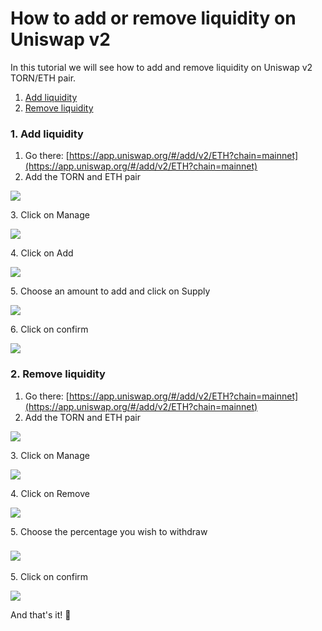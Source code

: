 # How to add or remove liquidity on Uniswap v2

In this tutorial we will see how to add and remove liquidity on Uniswap v2 TORN/ETH pair.

1. [Add liquidity](how-to-add-or-remove-liquidity-on-uniswapv2.md#add-liquidity)
2. [Remove liquidity](how-to-add-or-remove-liquidity-on-uniswapv2.md#remove-liquidity)

### 1. Add liquidity

1. Go there: [https://app.uniswap.org/#/add/v2/ETH?chain=mainnet](https://app.uniswap.org/#/add/v2/ETH?chain=mainnet)
2. Add the TORN and ETH pair

![](<../.gitbook/assets/1 (3).png>)

3\. Click on Manage

![](../.gitbook/assets/2.png)

4\. Click on Add

![](<../.gitbook/assets/3 (2).png>)

5\. Choose an amount to add and click on Supply

![](../.gitbook/assets/1add.png)

6\. Click on confirm

![](../.gitbook/assets/2add.png)

### 2. Remove liquidity

1. Go there: [https://app.uniswap.org/#/add/v2/ETH?chain=mainnet](https://app.uniswap.org/#/add/v2/ETH?chain=mainnet)
2. Add the TORN and ETH pair

![](<../.gitbook/assets/1 (2).png>)

3\. Click on Manage

![](<../.gitbook/assets/2 (2).png>)

4\. Click on Remove

![](<../.gitbook/assets/3 (1).png>)

5\. Choose the percentage you wish to withdraw

### ![](../.gitbook/assets/4remove.png)

5\. Click on confirm

![](../.gitbook/assets/5remove.png)

And that's it! :tada:
